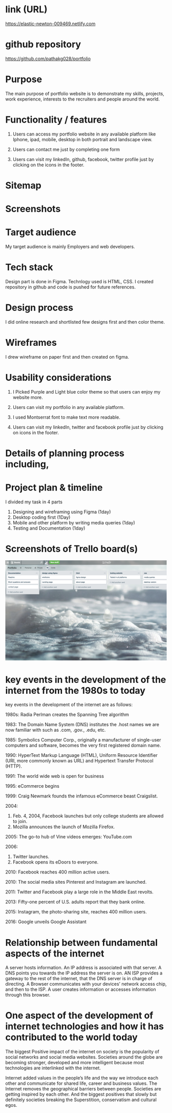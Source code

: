 # link (URL)
https://elastic-newton-009469.netlify.com

# github repository

https://github.com/pathakg028/portfolio

# Purpose

The main purpose of portfolio website is to demonstrate my skills, projects, work experience, interests to the recruiters and people around the world.

# Functionality / features

1. Users can access my portfolio website in any available platform like Iphone, ipad, mobile, desktop in both portrait and landscape view.

2. Users can contact me just by completing one form

3. Users can visit my linkedIn, github, facebook, twitter profile just by clicking on the icons in the footer.

# Sitemap
# Screenshots
# Target audience
My target audience is mainly Employers and web developers.
# Tech stack

Design part is done in Figma. Technlogy used is HTML, CSS. I created repository in github and code is pushed for future references.

# Design process
I did online research and shortlisted few designs first and then color theme.
# Wireframes
I drew wireframe on paper first and then created on figma.

# Usability considerations

1. I Picked Purple and Light blue color theme so that users can enjoy my website more.

2. Users can visit my portfolio in any available platform.

3. I used Montserrat font to make text more readable.

4. Users can visit my linkedIn, twitter and facebook profile just by clicking on icons in the footer.


# Details of planning process including,
# Project plan & timeline

I divided my task in 4 parts
1. Designing and wireframing using Figma (1day)
2. Desktop coding first (1Day)
3. Mobile and other platform by writing media queries (1day)
4. Testing and Documentation (1day)

# Screenshots of Trello board(s)
![](./trello.png)

# key events in the development of the internet from the 1980s to today

key events in the development of the internet are as follows: 

1980s: Radia Perlman creates the Spanning Tree algorithm

1983: The Domain Name System (DNS) institutes the .host names we are now familiar with such as .com, .gov., .edu, etc.

1985: Symbolics Computer Corp., originally a manufacturer of single-user computers and software, becomes the very first registered domain name.

1990: HyperText Markup Language (HTML), Uniform Resource Identifier (URI, more commonly known as URL) and Hypertext Transfer Protocol (HTTP).

1991: The world wide web is open for business

1995: eCommerce begins

1999: Craig Newmark founds the infamous eCommerce beast Craigslist.

2004:
1. Feb. 4, 2004, Facebook launches but only college students are allowed to join.
2. Mozilla announces the launch of Mozilla Firefox.

2005: The go-to hub of Vine videos emerges: YouTube.com

2006:
1. Twitter launches.
2. Facebook opens its eDoors to everyone.

2010: Facebook reaches 400 million active users.

2010: The social media sites Pinterest and Instagram are launched.

2011: Twitter and Facebook play a large role in the Middle East revolts.

2013: Fifty-one percent of U.S. adults report that they bank online.

2015: Instagram, the photo-sharing site, reaches 400 million users.

2016: Google unveils Google Assistant

# Relationship between fundamental aspects of the internet

A server hosts information. An IP address is associated with that server. A DNS points you towards the IP address the server is on. AN ISP provides a gateway to the rest of the internet, that the DNS server is in charge of directing. A Browser communicates with your devices’ network access chip, and then to the ISP. A user creates information or accesses information through this browser.


# One aspect of the development of internet technologies and how it has contributed to the world today

The biggest Positive impact of the internet on society is the popularity of social networks and social media websites. Societies around the globe are becoming stronger, developed and more intelligent because most technologies are interlinked with the internet.

Internet added values in the people’s life and the way we introduce each other and communicate for shared life, career and business values.  The Internet removes the geographical barriers between people. Societies are getting inspired by each other. And the biggest positives that slowly but definitely societies breaking the Superstition, conservatism and cultural egos.